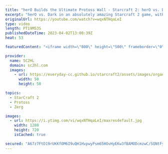 ```yaml
---
title: "herO Builds the Ultimate Protoss Wall - Starcraft 2: herO vs. Dark"
excerpt: "herO vs. Dark in an absolutely amazing Starcraft 2 game, with herO building the ultimate protoss wall to contain Dark.   Match: herO vs. Dark  Tournament: Starcraft 2 - GSL Code S 2022  VODs: https://www.youtube.com/channel/UCK5eBtuoj_HkdXKHNmBLAXg  ► Enjoy the content? Buy me a coffee! https://www.buymeacoffee.com/SC2HL"
originalUrl: https://youtube.com/watch?v=wqxNTHqaLeI
type: video
length: PT19M53S
publishedDateTime: 2023-04-02T13:00:39Z
heat: 53

featuredContent: "<iframe width=\"800\" height=\"500\" frameborder=\"0\" src=\"https://www.youtube.com/embed/wqxNTHqaLeI\" allow=\"accelerometer; autoplay; encrypted-media; gyroscope; picture-in-picture\" allowfullscreen></iframe>"

provider:
  name: SC2HL
  domain: sc2hl.com
  images:
    - url: https://everyday-cc.github.io/starcraft2/assets/images/organizations/sc2hl.com-50x50.jpg
      width: 50
      height: 50

topics:
  - StarCraft 2
  - Protoss
  - Zerg

images:
  - url: https://i.ytimg.com/vi/wqxNTHqaLeI/maxresdefault.jpg
    width: 1280
    height: 720
    isCached: true

secured: "A67z7FtD19rUKKfOM6I9uQH1HvpwyPsm65HOvHyEKw3fBAMODcmzwC/SQNtFyu+32QiZnUYBj2kiKngKNNDJWorckjOqxNhzA5U5ILzjQXegZqDW6fh4F4BTHARJoiUXt13KFbigx5LuUiuar2NS0lkEDWJ01eghKgAOaHm+sibD4N2aDt0BJpgHj792/jKHy+U5pD8cAUyEVAj8HlS+2DZL36jR4v49k3mj56TWf5UUpzFpmwr4+eyIwgGteolvvlmZEq9bzznJCcHnKa3aJYwkE20HGK6VA1X01XdwCykjtoekyqlgbQli3bLQPi2puE3urwv0qpKZMHCmBlHcvV6BC3Moo5Dgn03O8jKHD8ZnkCR/TD8R4Q80qa+lh1XEm0WoO8hXGUMeI2QGW53cw5jygWltKCGbGGnw+lWvVT8RwR1zL2z2F1rpCdDq7dWm;HMwD6G/Z28LgY4lnbVP5KQ=="
---
```



